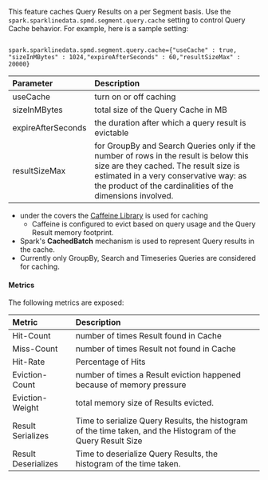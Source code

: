 <!-- --- title: Segment Query Cache -->

This feature caches Query Results on a per Segment basis. Use the `spark.sparklinedata.spmd.segment.query.cache` setting to control Query Cache behavior. For example, here is a sample setting:

```text

spark.sparklinedata.spmd.segment.query.cache={"useCache" : true, "sizeInMBytes" : 1024,"expireAfterSeconds" : 60,"resultSizeMax" : 20000}
```

| Parameter | Description |
| :--- | :--- |
| useCache | turn on or off caching |
| sizeInMBytes | total size of the Query Cache in MB |
| expireAfterSeconds | the duration after which a query result is evictable |
| resultSizeMax | for GroupBy and Search Queries only if the number of rows in the result is below this size are they cached. The result size is estimated in a very conservative way: as the product of the cardinalities of the dimensions involved. |

* under the covers the [Caffeine Library](https://github.com/ben-manes/caffeine) is used for caching
  * Caffeine is configured to evict based on query usage and the Query Result memory footprint.
* Spark's **CachedBatch** mechanism is used to represent Query results in the cache.
* Currently only GroupBy, Search and Timeseries Queries are considered for caching.

#### Metrics

The following metrics are exposed:

| Metric | Description |
| :--- | :--- |
| Hit-Count | number of times Result found in Cache |
| Miss-Count | number of times Result not found in Cache |
| Hit-Rate | Percentage of Hits |
| Eviction-Count | number of times a Result eviction happened because of memory pressure |
| Eviction-Weight | total memory size of Results evicted. |
| Result Serializes | Time to serialize Query Results, the histogram of the time taken, and the Histogram of the Query Result Size |
| Result Deserializes | Time to deserialize Query Results, the histogram of the time taken. |



